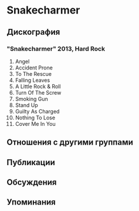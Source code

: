 # Snakecharmer



## Дискография

### "Snakecharmer" 2013, Hard Rock

01. Angel
02. Accident Prone
03. To The Rescue
04. Falling Leaves
05. A Little Rock & Roll
06. Turn Of The Screw
07. Smoking Gun
08. Stand Up
09. Guilty As Charged
10. Nothing To Lose
11. Cover Me In You


## Отношения с другими группами


## Публикации


## Обсуждения


## Упоминания

